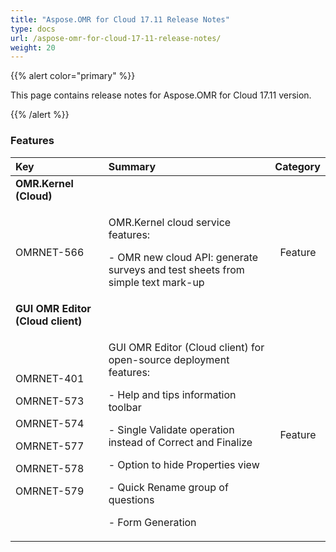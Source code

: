 ```yaml
---
title: "Aspose.OMR for Cloud 17.11 Release Notes"
type: docs
url: /aspose-omr-for-cloud-17-11-release-notes/
weight: 20
---
```


{{% alert color="primary" %}} 

This page contains release notes for Aspose.OMR for Cloud 17.11 version.

{{% /alert %}} 
### **Features**

|**Key**|**Summary**|**Category**|
| :- | :- | :- |
|**OMR.Kernel (Cloud)**|||
|OMRNET-566|<p>OMR.Kernel cloud service features:</p><p>- OMR new cloud API: generate surveys and test sheets from simple text mark-up</p>|` `Feature|
|**GUI OMR Editor (Cloud client)**|||
|<p>OMRNET-401</p><p>OMRNET-573</p><p>OMRNET-574</p><p>OMRNET-577</p><p>OMRNET-578</p><p>OMRNET-579</p>|<p>GUI OMR Editor (Cloud client) for open-source deployment features:</p><p>- Help and tips information toolbar</p><p>- Single Validate operation instead of Correct and Finalize</p><p>- Option to hide Properties view</p><p>- Quick Rename group of questions</p><p>- Form Generation</p>|` `Feature|

